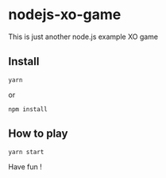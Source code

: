 # nodejs-xo-game
This is just another node.js example XO game

Install
--
    yarn 
    
or

    npm install

How to play
--
    yarn start 

Have fun !

